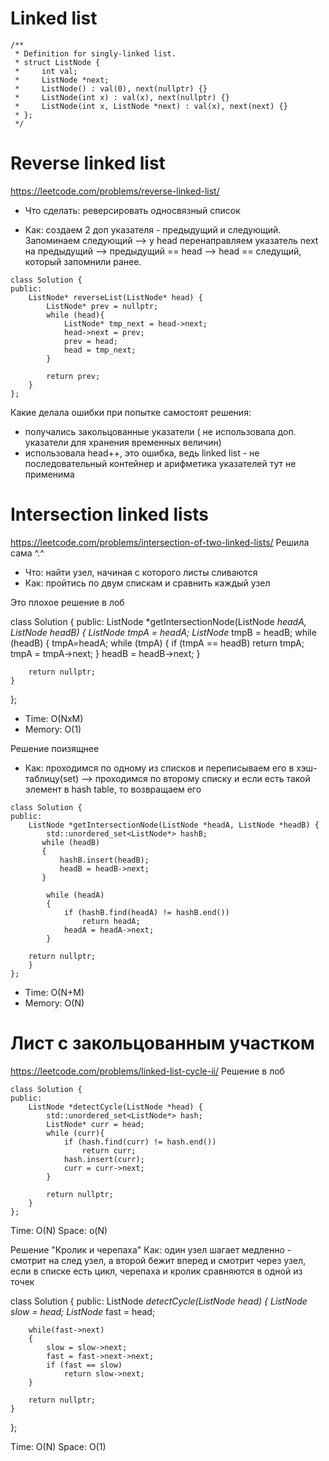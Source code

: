 # Linked list

```
/**
 * Definition for singly-linked list.
 * struct ListNode {
 *     int val;
 *     ListNode *next;
 *     ListNode() : val(0), next(nullptr) {}
 *     ListNode(int x) : val(x), next(nullptr) {}
 *     ListNode(int x, ListNode *next) : val(x), next(next) {}
 * };
 */
 ```
 
# Reverse linked list
https://leetcode.com/problems/reverse-linked-list/

- Что сделать: реверсировать односвязный список

- Как: создаем 2 доп указателя - предыдущий и следующий. Запоминаем следующий --> у head перенаправляем указатель next на предыдущий 
--> предыдущий == head --> head == следущий, который запомнили ранее. 
```
class Solution {
public:
    ListNode* reverseList(ListNode* head) {
        ListNode* prev = nullptr;
        while (head){
            ListNode* tmp_next = head->next;
            head->next = prev;
            prev = head;
            head = tmp_next;
        }
           
        return prev;
    }
};
```

Какие делала ошибки при попытке самостоят решения:
- получались закольцованные указатели ( не использовала доп. указатели для хранения временных величин)
- использовала head++, это ошибка, ведь linked list - не последовательный контейнер и арифметика указателей тут не применима


# Intersection linked lists
https://leetcode.com/problems/intersection-of-two-linked-lists/
Решила сама ^.^
 - Что: найти узел, начиная с которого листы сливаются
 - Как: пройтись по двум спискам и сравнить каждый узел 
 
 Это плохое решение в лоб  
 
class Solution {
public:
    ListNode *getIntersectionNode(ListNode *headA, ListNode *headB) {
        ListNode* tmpA = headA; ListNode* tmpB = headB;
        while (headB)
        {
            tmpA=headA;
            while (tmpA)
            {
                if (tmpA == headB)
                    return tmpA;
                tmpA = tmpA->next;
            }
            headB = headB->next;
        }

        return nullptr;
    }
};

- Time: O(NxM)
- Memory: O(1)


Решение поизящнее 
- Как: проходимся по одному из списков и переписываем его в хэш-таблицу(set) --> проходимся по второму списку и если есть такой элемент в hash table, то возвращаем его
```
class Solution {
public:
    ListNode *getIntersectionNode(ListNode *headA, ListNode *headB) {
        std::unordered_set<ListNode*> hashB;
       while (headB)
       {
           hashB.insert(headB);
           headB = headB->next;
       }
    
        while (headA)
        {
            if (hashB.find(headA) != hashB.end()) 
                return headA;
            headA = headA->next;
        }
        
    return nullptr;
    }
};
```
- Time: O(N+M)
- Memory: O(N)

# Лист с закольцованным участком
https://leetcode.com/problems/linked-list-cycle-ii/
Решение в лоб
```
class Solution {
public:
    ListNode *detectCycle(ListNode *head) {
        std::unordered_set<ListNode*> hash;
        ListNode* curr = head;
        while (curr){
            if (hash.find(curr) != hash.end())
                return curr;
            hash.insert(curr);
            curr = curr->next;
        }
           
        return nullptr;
    }
};
```
Time: O(N)
Space: o(N)

Решение "Кролик и черепаха"
Как: один узел шагает медленно -  смотрит на след узел, а второй бежит вперед и смотрит через узел, если в списке есть цикл, черепаха и кролик сравняются в одной из точек

class Solution {
public:
    ListNode *detectCycle(ListNode *head) {
        ListNode* slow = head;
        ListNode* fast = head;
        
        while(fast->next)
        {
            slow = slow->next;
            fast = fast->next->next;
            if (fast == slow)
                return slow->next;
        }
           
        return nullptr;
    }
};

Time: O(N)
Space: O(1)
